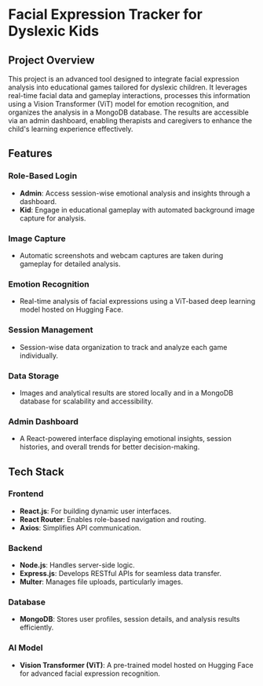 # Facial Expression Tracker for Dyslexic Kids  

## Project Overview  

This project is an advanced tool designed to integrate facial expression analysis into educational games tailored for dyslexic children. It leverages real-time facial data and gameplay interactions, processes this information using a Vision Transformer (ViT) model for emotion recognition, and organizes the analysis in a MongoDB database. The results are accessible via an admin dashboard, enabling therapists and caregivers to enhance the child's learning experience effectively.  

## Features  

### **Role-Based Login**  
- **Admin**: Access session-wise emotional analysis and insights through a dashboard.  
- **Kid**: Engage in educational gameplay with automated background image capture for analysis.  

### **Image Capture**  
- Automatic screenshots and webcam captures are taken during gameplay for detailed analysis.  

### **Emotion Recognition**  
- Real-time analysis of facial expressions using a ViT-based deep learning model hosted on Hugging Face.  

### **Session Management**  
- Session-wise data organization to track and analyze each game individually.  

### **Data Storage**  
- Images and analytical results are stored locally and in a MongoDB database for scalability and accessibility.  

### **Admin Dashboard**  
- A React-powered interface displaying emotional insights, session histories, and overall trends for better decision-making.  

## Tech Stack  

### **Frontend**  
- **React.js**: For building dynamic user interfaces.  
- **React Router**: Enables role-based navigation and routing.  
- **Axios**: Simplifies API communication.  

### **Backend**  
- **Node.js**: Handles server-side logic.  
- **Express.js**: Develops RESTful APIs for seamless data transfer.  
- **Multer**: Manages file uploads, particularly images.  

### **Database**  
- **MongoDB**: Stores user profiles, session details, and analysis results efficiently.  

### **AI Model**  
- **Vision Transformer (ViT)**: A pre-trained model hosted on Hugging Face for advanced facial expression recognition.  


